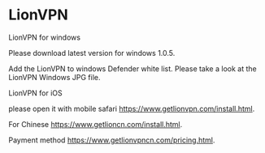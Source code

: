 # LionVPN
LionVPN for windows

Please download latest version for windows 1.0.5.

Add the LionVPN to windows Defender white list. Please take a look at the LionVPN Windows JPG file.



LionVPN for iOS

please open it with mobile safari https://www.getlionvpn.com/install.html.


For Chinese https://www.getlioncn.com/install.html.

Payment method https://www.getlionvpncn.com/pricing.html.
